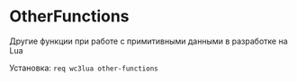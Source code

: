 # OtherFunctions
Другие функции при работе с примитивными данными в разработке на Lua

Установка: `req wc3lua other-functions`